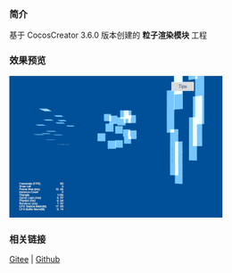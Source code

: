 ### 简介

基于 CocosCreator 3.6.0 版本创建的 **粒子渲染模块** 工程

### 效果预览
![image](../../../gif/202203/2022030540.gif)

### 相关链接
[Gitee](https://gitee.com/mirrors_cocos-creator/test-cases-3d/blob/v3.0/assets/cases/particle) | [Github](https://github.com/cocos-creator/test-cases-3d/blob/v3.0/assets/cases/particle)